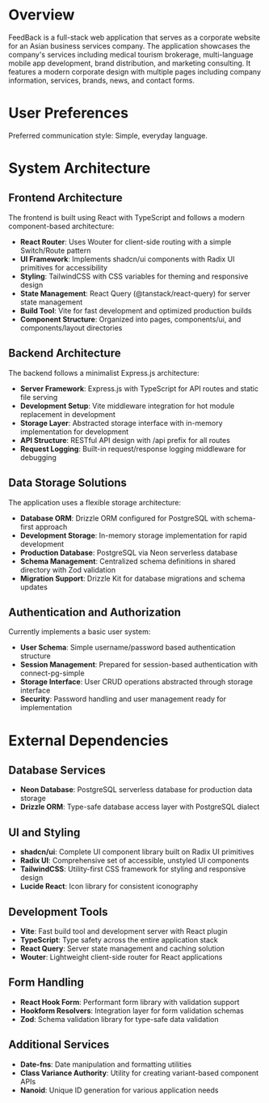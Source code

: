 # Overview

FeedBack is a full-stack web application that serves as a corporate website for an Asian business services company. The application showcases the company's services including medical tourism brokerage, multi-language mobile app development, brand distribution, and marketing consulting. It features a modern corporate design with multiple pages including company information, services, brands, news, and contact forms.

# User Preferences

Preferred communication style: Simple, everyday language.

# System Architecture

## Frontend Architecture

The frontend is built using React with TypeScript and follows a modern component-based architecture:

- **React Router**: Uses Wouter for client-side routing with a simple Switch/Route pattern
- **UI Framework**: Implements shadcn/ui components with Radix UI primitives for accessibility
- **Styling**: TailwindCSS with CSS variables for theming and responsive design
- **State Management**: React Query (@tanstack/react-query) for server state management
- **Build Tool**: Vite for fast development and optimized production builds
- **Component Structure**: Organized into pages, components/ui, and components/layout directories

## Backend Architecture

The backend follows a minimalist Express.js architecture:

- **Server Framework**: Express.js with TypeScript for API routes and static file serving
- **Development Setup**: Vite middleware integration for hot module replacement in development
- **Storage Layer**: Abstracted storage interface with in-memory implementation for development
- **API Structure**: RESTful API design with /api prefix for all routes
- **Request Logging**: Built-in request/response logging middleware for debugging

## Data Storage Solutions

The application uses a flexible storage architecture:

- **Database ORM**: Drizzle ORM configured for PostgreSQL with schema-first approach
- **Development Storage**: In-memory storage implementation for rapid development
- **Production Database**: PostgreSQL via Neon serverless database
- **Schema Management**: Centralized schema definitions in shared directory with Zod validation
- **Migration Support**: Drizzle Kit for database migrations and schema updates

## Authentication and Authorization

Currently implements a basic user system:

- **User Schema**: Simple username/password based authentication structure
- **Session Management**: Prepared for session-based authentication with connect-pg-simple
- **Storage Interface**: User CRUD operations abstracted through storage interface
- **Security**: Password handling and user management ready for implementation

# External Dependencies

## Database Services
- **Neon Database**: PostgreSQL serverless database for production data storage
- **Drizzle ORM**: Type-safe database access layer with PostgreSQL dialect

## UI and Styling
- **shadcn/ui**: Complete UI component library built on Radix UI primitives
- **Radix UI**: Comprehensive set of accessible, unstyled UI components
- **TailwindCSS**: Utility-first CSS framework for styling and responsive design
- **Lucide React**: Icon library for consistent iconography

## Development Tools
- **Vite**: Fast build tool and development server with React plugin
- **TypeScript**: Type safety across the entire application stack
- **React Query**: Server state management and caching solution
- **Wouter**: Lightweight client-side router for React applications

## Form Handling
- **React Hook Form**: Performant form library with validation support
- **Hookform Resolvers**: Integration layer for form validation schemas
- **Zod**: Schema validation library for type-safe data validation

## Additional Services
- **Date-fns**: Date manipulation and formatting utilities
- **Class Variance Authority**: Utility for creating variant-based component APIs
- **Nanoid**: Unique ID generation for various application needs